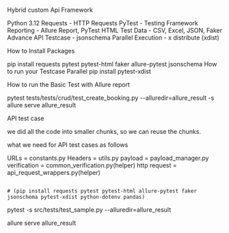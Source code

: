 Hybrid custom Api Framework


Python 3.12
Requests - HTTP Requests
PyTest - Testing Framework
Reporting - Allure Report, PyTest HTML
Test Data - CSV, Excel, JSON, Faker
Advance API Testcase - jsonschema
Parallel Execution - x distribute (xdist)

How to Install Packages

pip install requests pytest pytest-html faker allure-pytest jsonschema
How to run your Testcase Parallel pip install pytest-xdist 

How to run the Basic Test with Allure report

 pytest tests/tests/crud/test_create_booking.py  --alluredir=allure_result -s
 allure serve allure_result 
 
API test case

we did all the code into smaller chunks, so we can reuse the chunks.

what we need for API test cases as follows

URLs = constants.py
Headers = utils.py
payload = payload_manager.py
verification = common_verification.py(helper)
http request = api_request_wrappers.py(helper)


```

# (pip install requests pytest pytest-html allure-pytest faker jsonschema pytest-xdist python-dotenv pandas)
```

[//]: # (`pip freeze > requirements.txt` )

pytest -s src/tests/test_sample.py --alluredir=allure_result

allure serve allure_result 



